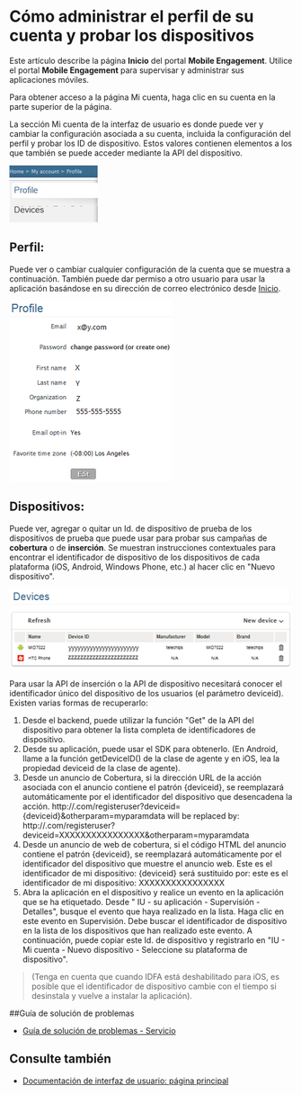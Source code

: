 <properties 
   pageTitle="Interfaz de usuario de Azure Mobile Engagement: Mi cuenta" 
   description="Obtenga información acerca de cómo administrar el perfil de su cuenta y probar dispositivos mediante Azure Mobile Engagement" 
   services="mobile-engagement" 
   documentationCenter="" 
   authors="piyushjo" 
   manager="dwrede" 
   editor=""/>

<tags
   ms.service="mobile-engagement"
   ms.devlang="na"
   ms.topic="article"
   ms.tgt_pltfrm="mobile-multiple"
   ms.workload="mobile" 
   ms.date="02/29/2016"
   ms.author="piyushjo"/>

# Cómo administrar el perfil de su cuenta y probar los dispositivos
 
Este artículo describe la página **Inicio** del portal **Mobile Engagement**. Utilice el portal **Mobile Engagement** para supervisar y administrar sus aplicaciones móviles.
 
Para obtener acceso a la página Mi cuenta, haga clic en su cuenta en la parte superior de la página.

La sección Mi cuenta de la interfaz de usuario es donde puede ver y cambiar la configuración asociada a su cuenta, incluida la configuración del perfil y probar los ID de dispositivo. Estos valores contienen elementos a los que también se puede acceder mediante la API del dispositivo.

![MyAccount1][7]

## Perfil:
Puede ver o cambiar cualquier configuración de la cuenta que se muestra a continuación. También puede dar permiso a otro usuario para usar la aplicación basándose en su dirección de correo electrónico desde [Inicio](mobile-engagement-user-interface-home.md).

![MyAccount2][8]

## Dispositivos:
Puede ver, agregar o quitar un Id. de dispositivo de prueba de los dispositivos de prueba que puede usar para probar sus campañas de **cobertura** o de **inserción**. Se muestran instrucciones contextuales para encontrar el identificador de dispositivo de los dispositivos de cada plataforma (iOS, Android, Windows Phone, etc.) al hacer clic en "Nuevo dispositivo".
 
![MyAccount3][9]
 
Para usar la API de inserción o la API de dispositivo necesitará conocer el identificador único del dispositivo de los usuarios (el parámetro deviceid). Existen varias formas de recuperarlo:
 
1. Desde el backend, puede utilizar la función "Get" de la API del dispositivo para obtener la lista completa de identificadores de dispositivo.
2. Desde su aplicación, puede usar el SDK para obtenerlo. (En Android, llame a la función getDeviceID() de la clase de agente y en iOS, lea la propiedad deviceid de la clase de agente).
3. Desde un anuncio de Cobertura, si la dirección URL de la acción asociada con el anuncio contiene el patrón {deviceid}, se reemplazará automáticamente por el identificador del dispositivo que desencadena la acción. http://<example>.com/registeruser?deviceid={deviceid}&otherparam=myparamdata will be replaced by: http://<example>.com/registeruser?deviceid=XXXXXXXXXXXXXXXX&otherparam=myparamdata 
4. Desde un anuncio de web de cobertura, si el código HTML del anuncio contiene el patrón {deviceid}, se reemplazará automáticamente por el identificador del dispositivo que muestre el anuncio web. Este es el identificador de mi dispositivo: {deviceid} será sustituido por: este es el identificador de mi dispositivo: XXXXXXXXXXXXXXXX
5.  Abra la aplicación en el dispositivo y realice un evento en la aplicación que se ha etiquetado. Desde " IU - su aplicación - Supervisión - Detalles", busque el evento que haya realizado en la lista. Haga clic en este evento en Supervisión. Debe buscar el identificador de dispositivo en la lista de los dispositivos que han realizado este evento. A continuación, puede copiar este Id. de dispositivo y registrarlo en "IU - Mi cuenta - Nuevo dispositivo - Seleccione su plataforma de dispositivo".
>(Tenga en cuenta que cuando IDFA está deshabilitado para iOS, es posible que el identificador de dispositivo cambie con el tiempo si desinstala y vuelve a instalar la aplicación).

##Guía de solución de problemas
-  [Guía de solución de problemas - Servicio][Link 24]

## Consulte también
-  [Documentación de interfaz de usuario: página principal][Link 13]


<!--Image references-->
[1]: ./media/mobile-engagement-user-interface-navigation/navigation1.png
[2]: ./media/mobile-engagement-user-interface-home/home1.png
[3]: ./media/mobile-engagement-user-interface-home/home2.png
[4]: ./media/mobile-engagement-user-interface-home/home3.png
[5]: ./media/mobile-engagement-user-interface-home/home4.png
[6]: ./media/mobile-engagement-user-interface-home/home5.png
[7]: ./media/mobile-engagement-user-interface-my-account/myaccount1.png
[8]: ./media/mobile-engagement-user-interface-my-account/myaccount2.png
[9]: ./media/mobile-engagement-user-interface-my-account/myaccount3.png
[10]: ./media/mobile-engagement-user-interface-analytics/analytics1.png
[11]: ./media/mobile-engagement-user-interface-analytics/analytics2.png
[12]: ./media/mobile-engagement-user-interface-analytics/analytics3.png
[13]: ./media/mobile-engagement-user-interface-analytics/analytics4.png
[14]: ./media/mobile-engagement-user-interface-monitor/monitor1.png
[15]: ./media/mobile-engagement-user-interface-monitor/monitor2.png
[16]: ./media/mobile-engagement-user-interface-monitor/monitor3.png
[17]: ./media/mobile-engagement-user-interface-monitor/monitor4.png
[18]: ./media/mobile-engagement-user-interface-reach/reach1.png
[19]: ./media/mobile-engagement-user-interface-reach/reach2.png
[20]: ./media/mobile-engagement-user-interface-reach-campaign/Reach-Campaign1.png
[21]: ./media/mobile-engagement-user-interface-reach-campaign/Reach-Campaign2.png
[22]: ./media/mobile-engagement-user-interface-reach-campaign/Reach-Campaign3.png
[23]: ./media/mobile-engagement-user-interface-reach-campaign/Reach-Campaign4.png
[24]: ./media/mobile-engagement-user-interface-reach-campaign/Reach-Campaign5.png
[25]: ./media/mobile-engagement-user-interface-reach-campaign/Reach-Campaign6.png
[26]: ./media/mobile-engagement-user-interface-reach-campaign/Reach-Campaign7.png
[27]: ./media/mobile-engagement-user-interface-reach-campaign/Reach-Campaign8.png
[28]: ./media/mobile-engagement-user-interface-reach-campaign/Reach-Campaign9.png
[29]: ./media/mobile-engagement-user-interface-reach-criterion/Reach-Criterion1.png
[30]: ./media/mobile-engagement-user-interface-reach-content/Reach-Content1.png
[31]: ./media/mobile-engagement-user-interface-reach-content/Reach-Content2.png
[32]: ./media/mobile-engagement-user-interface-reach-content/Reach-Content3.png
[33]: ./media/mobile-engagement-user-interface-reach-content/Reach-Content4.png
[34]: ./media/mobile-engagement-user-interface-dashboard/dashboard1.png
[35]: ./media/mobile-engagement-user-interface-segments/segments1.png
[36]: ./media/mobile-engagement-user-interface-segments/segments2.png
[37]: ./media/mobile-engagement-user-interface-segments/segments3.png
[38]: ./media/mobile-engagement-user-interface-segments/segments4.png
[39]: ./media/mobile-engagement-user-interface-segments/segments5.png
[40]: ./media/mobile-engagement-user-interface-segments/segments6.png
[41]: ./media/mobile-engagement-user-interface-segments/segments7.png
[42]: ./media/mobile-engagement-user-interface-segments/segments8.png
[43]: ./media/mobile-engagement-user-interface-segments/segments9.png
[44]: ./media/mobile-engagement-user-interface-segments/segments10.png
[45]: ./media/mobile-engagement-user-interface-segments/segments11.png
[46]: ./media/mobile-engagement-user-interface-settings/settings1.png
[47]: ./media/mobile-engagement-user-interface-settings/settings2.png
[48]: ./media/mobile-engagement-user-interface-settings/settings3.png
[49]: ./media/mobile-engagement-user-interface-settings/settings4.png
[50]: ./media/mobile-engagement-user-interface-settings/settings5.png
[51]: ./media/mobile-engagement-user-interface-settings/settings6.png
[52]: ./media/mobile-engagement-user-interface-settings/settings7.png
[53]: ./media/mobile-engagement-user-interface-settings/settings8.png
[54]: ./media/mobile-engagement-user-interface-settings/settings9.png
[55]: ./media/mobile-engagement-user-interface-settings/settings10.png
[56]: ./media/mobile-engagement-user-interface-settings/settings11.png
[57]: ./media/mobile-engagement-user-interface-settings/settings12.png
[58]: ./media/mobile-engagement-user-interface-settings/settings13.png

<!--Link references-->
[Link 1]: mobile-engagement-user-interface.md
[Link 2]: mobile-engagement-troubleshooting-guide.md
[Link 3]: mobile-engagement-how-tos.md
[Link 4]: http://go.microsoft.com/fwlink/?LinkID=525553
[Link 5]: http://go.microsoft.com/fwlink/?LinkID=525554
[Link 6]: http://go.microsoft.com/fwlink/?LinkId=525555
[Link 7]: https://account.windowsazure.com/PreviewFeatures
[Link 8]: https://social.msdn.microsoft.com/Forums/azure/home?forum=azuremobileengagement
[Link 9]: http://azure.microsoft.com/services/mobile-engagement/
[Link 10]: http://azure.microsoft.com/documentation/services/mobile-engagement/
[Link 11]: http://azure.microsoft.com/pricing/details/mobile-engagement/
[Link 12]: mobile-engagement-user-interface-navigation.md
[Link 13]: mobile-engagement-user-interface-home.md
[Link 14]: mobile-engagement-user-interface-my-account.md
[Link 15]: mobile-engagement-user-interface-analytics.md
[Link 16]: mobile-engagement-user-interface-monitor.md
[Link 17]: mobile-engagement-user-interface-reach.md
[Link 18]: mobile-engagement-user-interface-segments.md
[Link 19]: mobile-engagement-user-interface-dashboard.md
[Link 20]: mobile-engagement-user-interface-settings.md
[Link 21]: mobile-engagement-troubleshooting-guide-analytics.md
[Link 22]: mobile-engagement-troubleshooting-guide-apis.md
[Link 23]: mobile-engagement-troubleshooting-guide-push-reach.md
[Link 24]: mobile-engagement-troubleshooting-guide-service.md
[Link 25]: mobile-engagement-troubleshooting-guide-sdk.md
[Link 26]: mobile-engagement-troubleshooting-guide-sr-info.md
[Link 27]: ../mobile-engagement-how-tos-first-push.md
[Link 28]: ../mobile-engagement-how-tos-test-campaign.md
[Link 29]: ../mobile-engagement-how-tos-personalize-push.md
[Link 30]: ../mobile-engagement-how-tos-differentiate-push.md
[Link 31]: ../mobile-engagement-how-tos-schedule-campaign.md
[Link 32]: ../mobile-engagement-how-tos-text-view.md
[Link 33]: ../mobile-engagement-how-tos-web-view.md


 
 

<!---HONumber=AcomDC_0302_2016-->